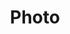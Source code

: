 ---
layout: list
title: Photo
slug: photo
menu: true
order: 1
description: >
  This is a default Photo page which is under test.
  > 
  순간을 기록합니다.  
  >
  Love every moment.
  >

---